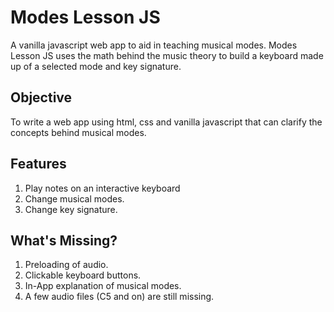 # Modes Lesson JS
A vanilla javascript web app to aid in teaching musical modes.  Modes Lesson JS uses the math behind the music theory to build a keyboard made up of a selected mode and key signature.

## Objective
To write a web app using html, css and vanilla javascript that can clarify the concepts behind musical modes.

## Features
1. Play notes on an interactive keyboard
2. Change musical modes.
3. Change key signature.

## What's Missing?
1. Preloading of audio.
2. Clickable keyboard buttons.
3. In-App explanation of musical modes.
4. A few audio files (C5 and on) are still missing.
